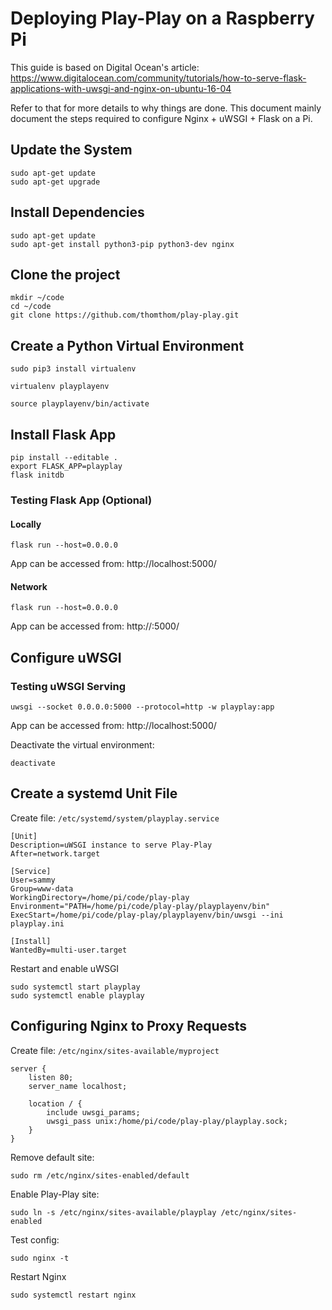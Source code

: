 # Deploying Play-Play on a Raspberry Pi

This guide is based on Digital Ocean's article: https://www.digitalocean.com/community/tutorials/how-to-serve-flask-applications-with-uwsgi-and-nginx-on-ubuntu-16-04

Refer to that for more details to why things are done. This document mainly document the steps required to configure Nginx + uWSGI + Flask on a Pi.

## Update the System

    sudo apt-get update
    sudo apt-get upgrade

## Install Dependencies

    sudo apt-get update
    sudo apt-get install python3-pip python3-dev nginx

## Clone the project

    mkdir ~/code
    cd ~/code
    git clone https://github.com/thomthom/play-play.git

## Create a Python Virtual Environment

    sudo pip3 install virtualenv

    virtualenv playplayenv

    source playplayenv/bin/activate

## Install Flask App

    pip install --editable .
    export FLASK_APP=playplay
    flask initdb

### Testing Flask App (Optional)

#### Locally

    flask run --host=0.0.0.0

App can be accessed from: http://localhost:5000/

#### Network

    flask run --host=0.0.0.0

  App can be accessed from: http://<local-ip-address>:5000/

## Configure uWSGI

### Testing uWSGI Serving

    uwsgi --socket 0.0.0.0:5000 --protocol=http -w playplay:app

App can be accessed from: http://localhost:5000/

Deactivate the virtual environment:

    deactivate

## Create a systemd Unit File

Create file: `/etc/systemd/system/playplay.service`

    [Unit]
    Description=uWSGI instance to serve Play-Play
    After=network.target

    [Service]
    User=sammy
    Group=www-data
    WorkingDirectory=/home/pi/code/play-play
    Environment="PATH=/home/pi/code/play-play/playplayenv/bin"
    ExecStart=/home/pi/code/play-play/playplayenv/bin/uwsgi --ini playplay.ini

    [Install]
    WantedBy=multi-user.target

Restart and enable uWSGI

    sudo systemctl start playplay
    sudo systemctl enable playplay

## Configuring Nginx to Proxy Requests

Create file: `/etc/nginx/sites-available/myproject`

    server {
        listen 80;
        server_name localhost;

        location / {
            include uwsgi_params;
            uwsgi_pass unix:/home/pi/code/play-play/playplay.sock;
        }
    }

Remove default site:

    sudo rm /etc/nginx/sites-enabled/default

Enable Play-Play site:

    sudo ln -s /etc/nginx/sites-available/playplay /etc/nginx/sites-enabled

Test config:

    sudo nginx -t

Restart Nginx

    sudo systemctl restart nginx
